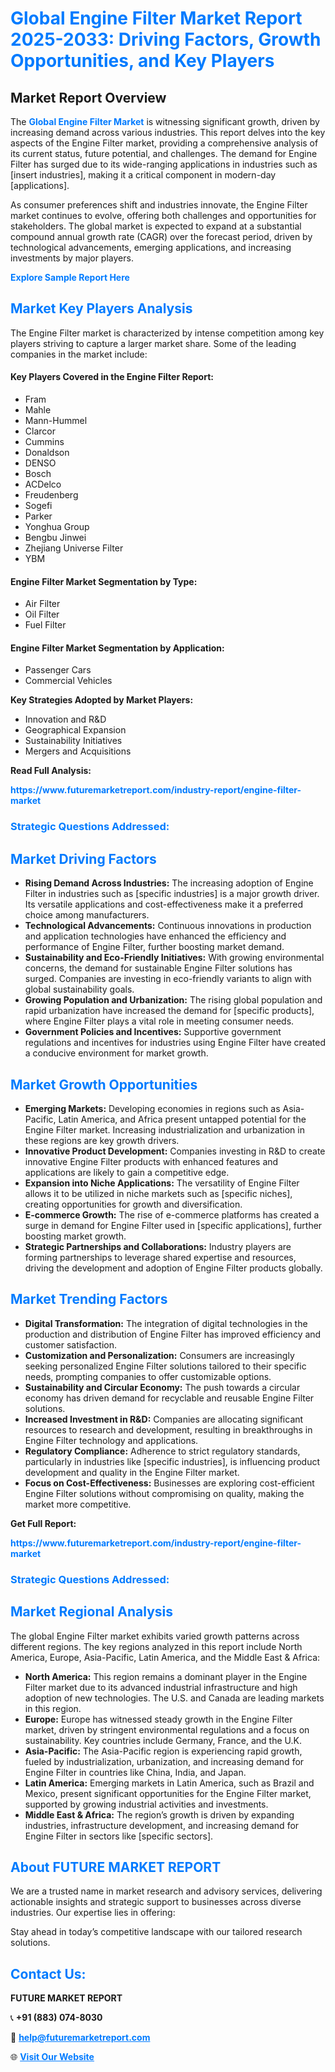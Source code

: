 <h1 style="color: #007BFF;">Global Engine Filter Market Report 2025-2033: Driving Factors, Growth Opportunities, and Key Players</h1>

<section id="overview">
<h2>Market Report Overview</h2>
<p>The <a href="https://www.futuremarketreport.com/industry-report/engine-filter-market" style="color: #007BFF; text-decoration: none;"><strong>Global Engine Filter Market</strong></a> is witnessing significant growth, driven by increasing demand across various industries. This report delves into the key aspects of the Engine Filter market, providing a comprehensive analysis of its current status, future potential, and challenges. The demand for Engine Filter has surged due to its wide-ranging applications in industries such as [insert industries], making it a critical component in modern-day [applications].</p>
<p>As consumer preferences shift and industries innovate, the Engine Filter market continues to evolve, offering both challenges and opportunities for stakeholders. The global market is expected to expand at a substantial compound annual growth rate (CAGR) over the forecast period, driven by technological advancements, emerging applications, and increasing investments by major players.</p>
</section>

<section id="overview">
<p><a href="https://www.futuremarketreport.com/request-sample/reportId=109942" style="color: #007BFF; text-decoration: none;"><strong>Explore Sample Report Here</strong></a></p>
</section>

<section id="key-players">
<h2 style="color: #007BFF;">Market Key Players Analysis</h2>
<p>The Engine Filter market is characterized by intense competition among key players striving to capture a larger market share. Some of the leading companies in the market include:</p>
<h4>Key Players Covered in the Engine Filter Report:</h4>
<ul><li>Fram</li><li>Mahle</li><li>Mann-Hummel</li><li>Clarcor</li><li>Cummins</li><li>Donaldson</li><li>DENSO</li><li>Bosch</li><li>ACDelco</li><li>Freudenberg</li><li>Sogefi</li><li>Parker</li><li>Yonghua Group</li><li>Bengbu Jinwei</li><li>Zhejiang Universe Filter</li><li>YBM</li></ul>
<h4>Engine Filter Market Segmentation by Type:</h4>
<ul><li>Air Filter</li><li>Oil Filter</li><li>Fuel Filter</li></ul>

<h4>Engine Filter Market Segmentation by Application:</h4>
<ul><li>Passenger Cars</li><li>Commercial Vehicles</li></ul>
<p><strong>Key Strategies Adopted by Market Players:</strong></p>
<ul>
<li>Innovation and R&D</li>
<li>Geographical Expansion</li>
<li>Sustainability Initiatives</li>
<li>Mergers and Acquisitions</li>
</ul>
</section>

<section>
<p><strong>Read Full Analysis: </strong></p><a href="https://www.futuremarketreport.com/industry-report/engine-filter-market" style="color: #007BFF; text-decoration: none;"><strong>https://www.futuremarketreport.com/industry-report/engine-filter-market</strong></a>
<h3 style="color: #007BFF;">Strategic Questions Addressed:</h3>
</section>

<section id="driving-factors">
<h2 style="color: #007BFF;">Market Driving Factors</h2>
<ul>
<li><strong>Rising Demand Across Industries:</strong> The increasing adoption of Engine Filter in industries such as [specific industries] is a major growth driver. Its versatile applications and cost-effectiveness make it a preferred choice among manufacturers.</li>
<li><strong>Technological Advancements:</strong> Continuous innovations in production and application technologies have enhanced the efficiency and performance of Engine Filter, further boosting market demand.</li>
<li><strong>Sustainability and Eco-Friendly Initiatives:</strong> With growing environmental concerns, the demand for sustainable Engine Filter solutions has surged. Companies are investing in eco-friendly variants to align with global sustainability goals.</li>
<li><strong>Growing Population and Urbanization:</strong> The rising global population and rapid urbanization have increased the demand for [specific products], where Engine Filter plays a vital role in meeting consumer needs.</li>
<li><strong>Government Policies and Incentives:</strong> Supportive government regulations and incentives for industries using Engine Filter have created a conducive environment for market growth.</li>
</ul>
</section>

<section id="growth-opportunities">
<h2 style="color: #007BFF;">Market Growth Opportunities</h2>
<ul>
<li><strong>Emerging Markets:</strong> Developing economies in regions such as Asia-Pacific, Latin America, and Africa present untapped potential for the Engine Filter market. Increasing industrialization and urbanization in these regions are key growth drivers.</li>
<li><strong>Innovative Product Development:</strong> Companies investing in R&D to create innovative Engine Filter products with enhanced features and applications are likely to gain a competitive edge.</li>
<li><strong>Expansion into Niche Applications:</strong> The versatility of Engine Filter allows it to be utilized in niche markets such as [specific niches], creating opportunities for growth and diversification.</li>
<li><strong>E-commerce Growth:</strong> The rise of e-commerce platforms has created a surge in demand for Engine Filter used in [specific applications], further boosting market growth.</li>
<li><strong>Strategic Partnerships and Collaborations:</strong> Industry players are forming partnerships to leverage shared expertise and resources, driving the development and adoption of Engine Filter products globally.</li>
</ul>
</section>

<section id="trending-factors">
<h2 style="color: #007BFF;">Market Trending Factors</h2>
<ul>
<li><strong>Digital Transformation:</strong> The integration of digital technologies in the production and distribution of Engine Filter has improved efficiency and customer satisfaction.</li>
<li><strong>Customization and Personalization:</strong> Consumers are increasingly seeking personalized Engine Filter solutions tailored to their specific needs, prompting companies to offer customizable options.</li>
<li><strong>Sustainability and Circular Economy:</strong> The push towards a circular economy has driven demand for recyclable and reusable Engine Filter solutions.</li>
<li><strong>Increased Investment in R&D:</strong> Companies are allocating significant resources to research and development, resulting in breakthroughs in Engine Filter technology and applications.</li>
<li><strong>Regulatory Compliance:</strong> Adherence to strict regulatory standards, particularly in industries like [specific industries], is influencing product development and quality in the Engine Filter market.</li>
<li><strong>Focus on Cost-Effectiveness:</strong> Businesses are exploring cost-efficient Engine Filter solutions without compromising on quality, making the market more competitive.</li>
</ul>
</section>

<section>
<p><strong>Get Full Report: </strong></p><a href="https://www.futuremarketreport.com/industry-report/engine-filter-market" style="color: #007BFF; text-decoration: none;"><strong>https://www.futuremarketreport.com/industry-report/engine-filter-market</strong></a>
<h3 style="color: #007BFF;">Strategic Questions Addressed:</h3>
</section>


<section id="regional-analysis">
<h2 style="color: #007BFF;">Market Regional Analysis</h2>
<p>The global Engine Filter market exhibits varied growth patterns across different regions. The key regions analyzed in this report include North America, Europe, Asia-Pacific, Latin America, and the Middle East & Africa:</p>
<ul>
<li><strong>North America:</strong> This region remains a dominant player in the Engine Filter market due to its advanced industrial infrastructure and high adoption of new technologies. The U.S. and Canada are leading markets in this region.</li>
<li><strong>Europe:</strong> Europe has witnessed steady growth in the Engine Filter market, driven by stringent environmental regulations and a focus on sustainability. Key countries include Germany, France, and the U.K.</li>
<li><strong>Asia-Pacific:</strong> The Asia-Pacific region is experiencing rapid growth, fueled by industrialization, urbanization, and increasing demand for Engine Filter in countries like China, India, and Japan.</li>
<li><strong>Latin America:</strong> Emerging markets in Latin America, such as Brazil and Mexico, present significant opportunities for the Engine Filter market, supported by growing industrial activities and investments.</li>
<li><strong>Middle East & Africa:</strong> The region’s growth is driven by expanding industries, infrastructure development, and increasing demand for Engine Filter in sectors like [specific sectors].</li>
</ul>
</section>

<footer>
<h2 style="color: #007BFF;">About FUTURE MARKET REPORT</h2>
<p>We are a trusted name in market research and advisory services, delivering actionable insights and strategic support to businesses across diverse industries. Our expertise lies in offering:</p>

<p>Stay ahead in today’s competitive landscape with our tailored research solutions.</p>

<h2 style="color: #007BFF;">Contact Us:</h2>
<p><strong>FUTURE MARKET REPORT</strong></p>
<p>📞 <strong>+91 (883) 074-8030</strong></p>
<p>📧 <strong><a href="mailto:help@futuremarketreport.com" style="color: #007BFF;">help@futuremarketreport.com</a></strong></p>
<p>🌐 <strong><a href="https://www.futuremarketreport.com/" style="color: #007BFF;">Visit Our Website</a></strong></p>
</footer>